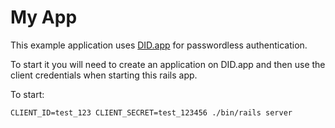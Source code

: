 # My App

This example application uses [DID.app](https://did.app) for passwordless authentication.

To start it you will need to create an application on DID.app and then use the client credentials when starting this rails app.

To start:

```
CLIENT_ID=test_123 CLIENT_SECRET=test_123456 ./bin/rails server
```
